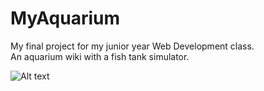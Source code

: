 # MyAquarium

My final project for my junior year Web Development class.<br/>
An aquarium wiki with a fish tank simulator.<br/>

![Alt text](MyAquarium/MyAquarium/ss1.png "Wiki")
